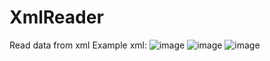 # XmlReader
Read data from xml
Example xml:
![image](https://user-images.githubusercontent.com/65347753/196167916-4db9cf24-aa8c-4410-a175-a7edb2de8121.png)
![image](https://user-images.githubusercontent.com/65347753/196168007-e63d3a74-e48d-41c7-9824-ef6ae2d127a0.png)
![image](https://user-images.githubusercontent.com/65347753/196168119-f46d31bc-0bd7-4451-82c3-a6b53aea897f.png)

